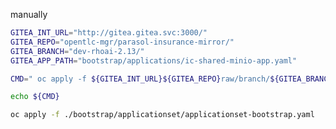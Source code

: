 manually

```bash
GITEA_INT_URL="http://gitea.gitea.svc:3000/"
GITEA_REPO="opentlc-mgr/parasol-insurance-mirror/"
GITEA_BRANCH="dev-rhoai-2.13/"
GITEA_APP_PATH="bootstrap/applications/ic-shared-minio-app.yaml"

CMD=" oc apply -f ${GITEA_INT_URL}${GITEA_REPO}raw/branch/${GITEA_BRANCH}${GITEA_APP_PATH}"

echo ${CMD}

oc apply -f ./bootstrap/applicationset/applicationset-bootstrap.yaml

```

<!--
# https://gitea.apps.cluster-rvl84.sandbox483.opentlc.com/opentlc-mgr/parasol-insurance-mirror/raw/branch/feature/minio-in-gitops/bootstrap/applications/ic-shared-minio-app.yaml
#echo "http://gitea.gitea.svc:3000/opentlc-mgr/parasol-insurance-mirror/raw/branch/feature/minio-in-gitops/bootstrap/applications/ic-shared-minio-app.yaml"
-->